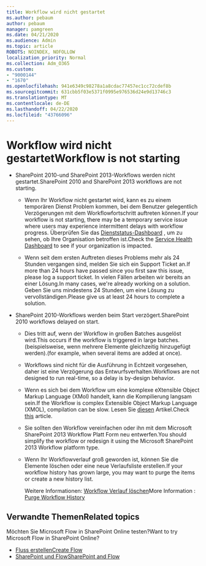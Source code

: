 ```yaml
---
title: Workflow wird nicht gestartet
ms.author: pebaum
author: pebaum
manager: pamgreen
ms.date: 04/21/2020
ms.audience: Admin
ms.topic: article
ROBOTS: NOINDEX, NOFOLLOW
localization_priority: Normal
ms.collection: Adm_O365
ms.custom:
- "9000144"
- "1670"
ms.openlocfilehash: 941e6349c98278a1a8cdac77457ec1cc72cdef8b
ms.sourcegitcommit: 631cbb5f03e5371f0995e976536d24e9d13746c3
ms.translationtype: MT
ms.contentlocale: de-DE
ms.lasthandoff: 04/22/2020
ms.locfileid: "43766096"
---
```

# <a name="workflow-is-not-starting"></a><span data-ttu-id="9dd4f-102">Workflow wird nicht gestartet</span><span class="sxs-lookup"><span data-stu-id="9dd4f-102">Workflow is not starting</span></span>

- <span data-ttu-id="9dd4f-103">SharePoint 2010-und SharePoint 2013-Workflows werden nicht gestartet.</span><span class="sxs-lookup"><span data-stu-id="9dd4f-103">SharePoint 2010 and SharePoint 2013 workflows are not starting.</span></span>

    - <span data-ttu-id="9dd4f-104">Wenn Ihr Workflow nicht gestartet wird, kann es zu einem temporären Dienst Problem kommen, bei dem Benutzer gelegentlich Verzögerungen mit dem Workflowfortschritt auftreten können.</span><span class="sxs-lookup"><span data-stu-id="9dd4f-104">If your workflow is not starting, there may be a temporary service issue where users may experience intermittent delays with workflow progress.</span></span> <span data-ttu-id="9dd4f-105">Überprüfen Sie das [Dienststatus-Dashboard](https:/admin.microsoft.com/AdminPortal/Home#/servicehealth) , um zu sehen, ob Ihre Organisation betroffen ist.</span><span class="sxs-lookup"><span data-stu-id="9dd4f-105">Check the [Service Health Dashboard](https:/admin.microsoft.com/AdminPortal/Home#/servicehealth) to see if your organization is impacted.</span></span>

    - <span data-ttu-id="9dd4f-106">Wenn seit dem ersten Auftreten dieses Problems mehr als 24 Stunden vergangen sind, melden Sie sich ein Support Ticket an.</span><span class="sxs-lookup"><span data-stu-id="9dd4f-106">If more than 24 hours have passed since you first saw this issue, please log a support ticket.</span></span> <span data-ttu-id="9dd4f-107">In vielen Fällen arbeiten wir bereits an einer Lösung.</span><span class="sxs-lookup"><span data-stu-id="9dd4f-107">In many cases, we're already working on a solution.</span></span> <span data-ttu-id="9dd4f-108">Geben Sie uns mindestens 24 Stunden, um eine Lösung zu vervollständigen.</span><span class="sxs-lookup"><span data-stu-id="9dd4f-108">Please give us at least 24 hours to complete a solution.</span></span>

- <span data-ttu-id="9dd4f-109">SharePoint 2010-Workflows werden beim Start verzögert.</span><span class="sxs-lookup"><span data-stu-id="9dd4f-109">SharePoint 2010 workflows delayed on start.</span></span>

    - <span data-ttu-id="9dd4f-110">Dies tritt auf, wenn der Workflow in großen Batches ausgelöst wird.</span><span class="sxs-lookup"><span data-stu-id="9dd4f-110">This occurs if the workflow is triggered in large batches.</span></span> <span data-ttu-id="9dd4f-111">(beispielsweise, wenn mehrere Elemente gleichzeitig hinzugefügt werden).</span><span class="sxs-lookup"><span data-stu-id="9dd4f-111">(for example, when several items are added at once).</span></span>

    - <span data-ttu-id="9dd4f-112">Workflows sind nicht für die Ausführung in Echtzeit vorgesehen, daher ist eine Verzögerung das Entwurfsverhalten.</span><span class="sxs-lookup"><span data-stu-id="9dd4f-112">Workflows are not designed to run real-time, so a delay is by-design behavior.</span></span>

   -  <span data-ttu-id="9dd4f-113">Wenn es sich bei dem Workflow um eine komplexe eXtensible Object Markup Language (XMol) handelt, kann die Kompilierung langsam sein.</span><span class="sxs-lookup"><span data-stu-id="9dd4f-113">If the Workflow is complex Extensible Object Markup Language (XMOL), compilation can be slow.</span></span> <span data-ttu-id="9dd4f-114">Lesen Sie [diesen](https://support.microsoft.com//kb/3043697) Artikel.</span><span class="sxs-lookup"><span data-stu-id="9dd4f-114">Check [this](https://support.microsoft.com//kb/3043697) article.</span></span>

    - <span data-ttu-id="9dd4f-115">Sie sollten den Workflow vereinfachen oder ihn mit dem Microsoft SharePoint 2013 Workflow Platt Form neu entwerfen.</span><span class="sxs-lookup"><span data-stu-id="9dd4f-115">You should simplify the workflow or redesign it using the Microsoft SharePoint 2013 Workflow platform type.</span></span>

    - <span data-ttu-id="9dd4f-116">Wenn Ihr Workflowverlauf groß geworden ist, können Sie die Elemente löschen oder eine neue Verlaufsliste erstellen.</span><span class="sxs-lookup"><span data-stu-id="9dd4f-116">If your workflow history has grown large, you may want to purge the items or create a new history list.</span></span>

        <span data-ttu-id="9dd4f-117">Weitere Informationen: [Workflow Verlauf löschen](https://blogs.technet.microsoft.com/marj/2015/08/07/sharepoint-2010-workflows-best-practice-purge-workflow-history-list-items/)</span><span class="sxs-lookup"><span data-stu-id="9dd4f-117">More Information : [Purge Workflow History](https://blogs.technet.microsoft.com/marj/2015/08/07/sharepoint-2010-workflows-best-practice-purge-workflow-history-list-items/)</span></span>


## <a name="related-topics"></a><span data-ttu-id="9dd4f-118">Verwandte Themen</span><span class="sxs-lookup"><span data-stu-id="9dd4f-118">Related topics</span></span>
<span data-ttu-id="9dd4f-119">Möchten Sie Microsoft Flow in SharePoint Online testen?</span><span class="sxs-lookup"><span data-stu-id="9dd4f-119">Want to try Microsoft Flow in SharePoint Online?</span></span>
- [<span data-ttu-id="9dd4f-120">Fluss erstellen</span><span class="sxs-lookup"><span data-stu-id="9dd4f-120">Create Flow</span></span>](https://support.office.com/article/Create-a-flow-for-a-list-or-library-in-SharePoint-Online-or-OneDrive-for-Business-a9c3e03b-0654-46af-a254-20252e580d01) 
- [<span data-ttu-id="9dd4f-121">SharePoint und Flow</span><span class="sxs-lookup"><span data-stu-id="9dd4f-121">SharePoint and Flow</span></span>](https://flow.microsoft.com/blog/sharepoint-and-flow/) 


